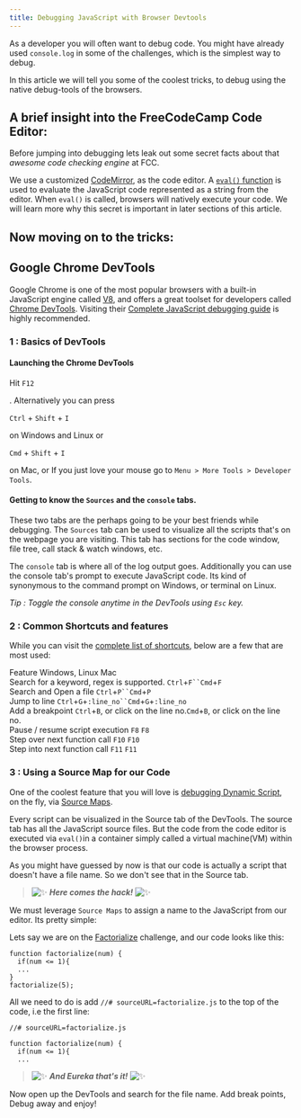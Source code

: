 ```yaml
---
title: Debugging JavaScript with Browser Devtools
---
```

As a developer you will often want to debug code. You might have already used `console.log` in some of the challenges, which is the simplest way to debug.

In this article we will tell you some of the coolest tricks, to debug using the native debug-tools of the browsers.

## A brief insight into the FreeCodeCamp Code Editor:

Before jumping into debugging lets leak out some secret facts about that _awesome code checking engine_ at FCC.

We use a customized <a href='http://codemirror.net/mode/javascript/index.html' target='_blank' rel='nofollow'>CodeMirror</a>, as the code editor. A <a href='https://developer.mozilla.org/en-US/docs/Web/JavaScript/Reference/Global_Objects/eval' target='_blank' rel='nofollow'>`eval()` function</a> is used to evaluate the JavaScript code represented as a string from the editor. When `eval()` is called, browsers will natively execute your code. We will learn more why this secret is important in later sections of this article.

## Now moving on to the tricks:

## Google Chrome DevTools

Google Chrome is one of the most popular browsers with a built-in JavaScript engine called <a href='https://developers.google.com/v8/' target='_blank' rel='nofollow'>V8</a>, and offers a great toolset for developers called <a href='https://developer.chrome.com/devtools' target='_blank' rel='nofollow'>Chrome DevTools</a>. Visiting their <a href='https://developer.chrome.com/devtools/docs/javascript-debugging' target='_blank' rel='nofollow'>Complete JavaScript debugging guide</a> is highly recommended.

### 1 : Basics of DevTools

#### Launching the Chrome DevTools

Hit `F12`

. Alternatively you can press

`Ctrl` + `Shift` + `I`

on Windows and Linux or

`Cmd` + `Shift` + `I`

on Mac, or If you just love your mouse go to `Menu > More Tools > Developer Tools`.

#### Getting to know the `Sources` and the `console` tabs.

These two tabs are the perhaps going to be your best friends while debugging. The `Sources` tab can be used to visualize all the scripts that's on the webpage you are visiting. This tab has sections for the code window, file tree, call stack & watch windows, etc.

The `console` tab is where all of the log output goes. Additionally you can use the console tab's prompt to execute JavaScript code. Its kind of synonymous to the command prompt on Windows, or terminal on Linux.

_Tip : Toggle the console anytime in the DevTools using `Esc` key._

### 2 : Common Shortcuts and features

While you can visit the <a href='https://developers.google.com/web/tools/chrome-devtools/iterate/inspect-styles/shortcuts' target='_blank' rel='nofollow'>complete list of shortcuts</a>, below are a few that are most used:

Feature Windows, Linux Mac  
Search for a keyword, regex is supported. `Ctrl`+`F``Cmd`+`F`  
Search and Open a file `Ctrl`+`P``Cmd`+`P`  
Jump to line `Ctrl`+`G`+`:line_no``Cmd`+`G`+`:line_no`  
Add a breakpoint `Ctrl`+`B`, or click on the line no.`Cmd`+`B`, or click on the line no.  
Pause / resume script execution `F8` `F8`  
Step over next function call `F10` `F10`  
Step into next function call `F11` `F11`

### 3 : Using a Source Map for our Code

One of the coolest feature that you will love is <a href='https://developer.chrome.com/devtools/docs/javascript-debugging#breakpoints-dynamic-javascript' target='_blank' rel='nofollow'>debugging Dynamic Script</a>, on the fly, via <a href='https://developer.chrome.com/devtools/docs/javascript-debugging#source-maps' target='_blank' rel='nofollow'>Source Maps</a>.

Every script can be visualized in the Source tab of the DevTools. The source tab has all the JavaScript source files. But the code from the code editor is executed via `eval()`in a container simply called a virtual machine(VM) within the browser process.

As you might have guessed by now is that our code is actually a script that doesn't have a file name. So we don't see that in the Source tab.

> ![:sparkles:](//forum.freecodecamp.com/images/emoji/emoji_one/sparkles.png?v=2 ":sparkles:") **_Here comes the hack!_** ![:sparkles:](//forum.freecodecamp.com/images/emoji/emoji_one/sparkles.png?v=2 ":sparkles:")

We must leverage `Source Maps` to assign a name to the JavaScript from our editor. Its pretty simple:

Lets say we are on the <a href='http://www.freecodecamp.com/challenges/factorialize-a-number' target='_blank' rel='nofollow'>Factorialize</a> challenge, and our code looks like this:

    function factorialize(num) {
      if(num <= 1){
      ...
    }
    factorialize(5);

All we need to do is add `//# sourceURL=factorialize.js` to the top of the code, i.e the first line:

    //# sourceURL=factorialize.js

    function factorialize(num) {
      if(num <= 1){
      ...

> ![:sparkles:](//forum.freecodecamp.com/images/emoji/emoji_one/sparkles.png?v=2 ":sparkles:") **_And Eureka that's it!_** ![:sparkles:](//forum.freecodecamp.com/images/emoji/emoji_one/sparkles.png?v=2 ":sparkles:")

Now open up the DevTools and search for the file name. Add break points, Debug away and enjoy!